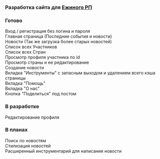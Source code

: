 ### Разработка сайта для [Ежиного РП](https://vk.com/hedgehogs_army)

### Готово
Вход / регистрация без логина и пароля  
Главная страница (Последние события и новости)  
Новости (Так же загрузка более старых новостей)  
Список всех Участников  
Список всех Стран  
Просмотр профиля участника по id  
Просмотр страны и ее редактирование  
Создание новости  
Вкладка "Инструменты" с запасным выходом и удалением всего кэша страницы  
Вкладка "Помощь"  
Вкладка "О нас"  
Кнопка "Поделиться" под постом  

### В разработке
Редактирование профиля  

### В планах
Поиск по новостям  
Стилизация новостей  
Расширенный инструментарий для написания новости  
